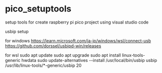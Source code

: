 # pico_setuptools
setup tools for create raspberry pi pico project using visual studio code


usbip setup

for windows
https://learn.microsoft.com/ja-jp/windows/wsl/connect-usb
https://github.com/dorssel/usbipd-win/releases

for wsl
sudo apt update
sudo apt upgrade
sudo apt install linux-tools-generic hwdata
sudo update-alternatives --install /usr/local/bin/usbip usbip /usr/lib/linux-tools/*-generic/usbip 20